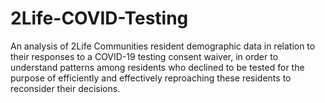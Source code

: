 # 2Life-COVID-Testing
An analysis of 2Life Communities resident demographic data in relation to their responses to a COVID-19 testing consent waiver, in order to understand patterns among residents who declined to be tested for the purpose of efficiently and effectively reproaching these residents to reconsider their decisions.
